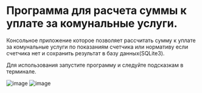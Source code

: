 # Программа для расчета суммы к уплате за комунальные услуги.

Консольное приложение которое позволяет рассчитать сумму к уплате за комунальные услуги
по показаниям счетчика или нормативу если счетчика нет и сохранить результат в базу данных(SQLite3).

Для использования запустите программу и следуйте подсказкам в терминале. 



![image](https://user-images.githubusercontent.com/100203052/227833636-f5be7bff-910a-4e1a-bf26-54a35b1a35a4.png)
![image](https://user-images.githubusercontent.com/100203052/227833760-d8bf5624-2528-4727-9142-259a8b5de917.png)


